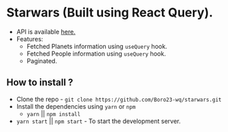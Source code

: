 # Starwars (Built using React Query).

- API is available [here.](http://swapi.dev/api/)
- Features:
  - Fetched Planets information using `useQuery` hook.
  - Fetched People information using `useQuery` hook.
  - Paginated.

## How to install ?

- Clone the repo - `git clone https://github.com/Boro23-wq/starwars.git`
- Install the dependencies using `yarn` or `npm`
  - `yarn` || `npm install`
- `yarn start` || `npm start` - To start the development server.
